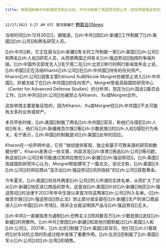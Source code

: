 ```yaml
---
title: 继美国制裁中共新疆官员和企业后，中共也制裁了美国官员和公司（这些举是象征性的）
---
```

`12/27/2023 3:27 AM UTC 银河歌舞厅` [轉載自GNews](https://gnews.org/articles/2155133)


当地时间[[zh:12月26日]]，据报道，[[zh:中共]]因[[zh:新疆]]工作制裁了[[zh:美国]][[zh:公司]]和两名研究人员。

[[zh:中共]]称，它正在就与[[zh:新疆]]有关的工作制裁一家[[zh:美国]][[zh:公司]]和两名[[zh:人权]]研究人员，从而使两国之间有关[[zh:强迫劳动]]指控的争端升级。[[zh:中国外交部发言人]]毛宁周二在[[zh:北京]]举行的例行新闻发布会上说，[[zh:中国]]正在冻结Kharon[[zh:公司]]在[[zh:中共国]]持有的任何资产。Kharon[[zh:公司]]调查主管Edmund Xu和Nicole Morgret也被禁止进入[[zh:中共国]]，并被冻结了在[[zh:中共国]]的任何资产。Morgret曾是高级国防研究中心（Center for Advanced Defense Studies）的分析师，现在为[[zh:国会]]委员会工作。[[zh:中共]][[zh:公司]]也被禁止与Kharon、Xu或Morgret合作。

这些举措主要是象征性的，因为Kharon、Xu或Morgret在[[zh:中共国]]不太可能有太多的业务或财产。

本月早些时候，[[zh:美国]]制裁了两名[[zh:中共国]]官员，称他们与侵犯[[zh:人权]]有关。他们与[[zh:新疆维吾尔族]]等[[zh:少数民族]]的[[zh:人权]]侵犯行为有关。毛宁表示，[[zh:中国]]的制裁是对[[zh:美国]]此举的回应。

Kharon在一份声明中说，它将 "继续提供客观、独立和基于可靠来源的研究和数据分析"。Kharon发表过一些文章，内容涉及[[zh:体育]]用品[[zh:公司]]等问题，称这些[[zh:公司]]有可能通过其供应商在[[zh:新疆]][[zh:强迫劳动]]。[[zh:美国]]高级国防研究中心认为，Morgret帮助撰写了一篇论文，该论文称，[[zh:美国]]大[[zh:公司]]的供应商从"显示出[[zh:强迫劳动]]风险指标"的[[zh:公司]]获取黄金。

今年夏天，[[zh:美国]]将另外两家[[zh:公司]]列入所谓的实体名单，从而扩大了对从[[zh:新疆]]地区进口商品的禁令。这是自[[zh:美国]]针对[[zh:新疆]]地区[[zh:强迫劳动]]的法律于2022年年中生效以来首次将这两家[[zh:公司]]列入名单。《[[zh:维吾尔族]][[zh:强迫劳动]]防止法》禁止部分或全部在[[zh:新疆]]生产的进口商品进入[[zh:中国]][[zh:市场]]，除非企业能证明其产品与[[zh:强迫劳动]]无关。

[[zh:中共]]一直被指责为遏制[[zh:恐怖主义]]而将数百万[[zh:少数民族]]送往[[zh:新疆]]的劳教所。[[zh:中共]]曾因[[zh:新疆]]和其他问题制裁过[[zh:美国]]人和[[zh:公司]]。2021年，[[zh:北京]]制裁了[[zh:美国]]前官员，他们在[[zh:川普政府]]对华对抗立场的形成过程中发挥了重要作用。[[zh:北京]]还制裁了[[zh:美国]]军火[[zh:公司]]对[[zh:台湾]]的销售。


